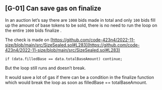 ## [G-01] Can save gas on finalize

In an auction let’s say there are `1000` bids made in total and only `100` bids fill up the amount of base tokens to be sold, there is no need to run the loop on the entire `1000` bids finalize .

The check is made on [https://github.com/code-423n4/2022-11-size/blob/main/src/SizeSealed.sol#L283](https://github.com/code-423n4/2022-11-size/blob/main/src/SizeSealed.sol#L283) 

```solidity
if (data.filledBase == data.totalBaseAmount) continue;
```

But the loop still runs and doesn’t break. 

It would save a lot of gas if there can be a condition in the finalize function which would break the loop as soon as filledBase == totalBaseAmount.
